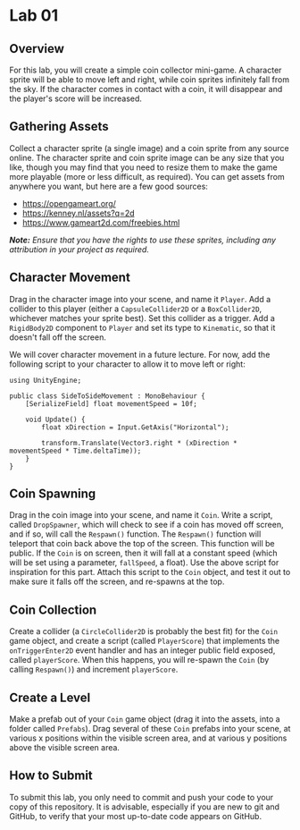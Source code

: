 # Lab 01

## Overview

For this lab, you will create a simple coin collector mini-game.  A character sprite will be able to move left and right, while coin sprites infinitely fall from the sky.  If the character comes in contact with a coin, it will disappear and the player's score will be increased.

## Gathering Assets

Collect a character sprite (a single image) and a coin sprite from any source online.  The character sprite and coin sprite image can be any size that you like, though you may find that you need to resize them to make the game more playable (more or less difficult, as required).  You can get assets from anywhere you want, but here are a few good sources:

- https://opengameart.org/
- https://kenney.nl/assets?q=2d
- https://www.gameart2d.com/freebies.html

_**Note:** Ensure that you have the rights to use these sprites, including any attribution in your project as required._

## Character Movement

Drag in the character image into your scene, and name it `Player`.  Add a collider to this player (either a `CapsuleCollider2D` or a `BoxCollider2D`, whichever matches your sprite best).  Set this collider as a trigger.  Add a `RigidBody2D` component to `Player` and set its type to `Kinematic`, so that it doesn't fall off the screen.

We will cover character movement in a future lecture.  For now, add the following script to your character to allow it to move left or right:

```
using UnityEngine;

public class SideToSideMovement : MonoBehaviour {
    [SerializeField] float movementSpeed = 10f;

    void Update() {
        float xDirection = Input.GetAxis("Horizontal");

        transform.Translate(Vector3.right * (xDirection * movementSpeed * Time.deltaTime));
    }
}
```

## Coin Spawning

Drag in the coin image into your scene, and name it `Coin`.  Write a script, called `DropSpawner`, which will check to see if a coin has moved off screen, and if so, will call the `Respawn()` function.  The `Respawn()` function will teleport that coin back above the top of the screen.  This function will be public.  If the `Coin` is on screen, then it will fall at a constant speed (which will be set using a parameter, `fallSpeed`, a float).  Use the above script for inspiration for this part.  Attach this script to the `Coin` object, and test it out to make sure it falls off the screen, and re-spawns at the top.

## Coin Collection

Create a collider (a `CircleCollider2D` is probably the best fit) for the `Coin` game object, and create a script (called `PlayerScore`) that implements the `onTriggerEnter2D` event handler and has an integer public field exposed, called `playerScore`.  When this happens, you will re-spawn the `Coin` (by calling `Respawn()`) and increment `playerScore`.

## Create a Level

Make a prefab out of your `Coin` game object (drag it into the assets, into a folder called `Prefabs`).  Drag several of these `Coin` prefabs into your scene, at various x positions within the visible screen area, and at various y positions above the visible screen area.

## How to Submit

To submit this lab, you only need to commit and push your code to your copy of this repository.  It is advisable, especially if you are new to git and GitHub, to verify that your most up-to-date code appears on GitHub.